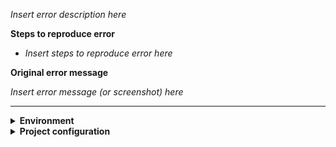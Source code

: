 *Insert error description here*

**Steps to reproduce error**

 - *Insert steps to reproduce error here*

**Original error message**

*Insert error message (or screenshot) here*
 
---

<details><summary><strong>Environment</strong></summary>

| package       |               version |
| :------------ | --------------------: |
| OS            | *Windows/MacOS/Linux* |
| atscm         |         atscm version | <!-- run `atscm --version` -->
| atscm-cli     |     atscm-cli version | <!-- run `atscm --version` -->
| atvise server | atvise server version |
| node          |          node version | <!-- run `node --version` -->
| npm           |           npm version | <!-- run `npm --version` -->
 
</details>

<details><summary><strong>Project configuration</strong></summary>

```javascript
// Atviseproject.babel.js

// Insert contents of Atviseproject here
```

</details>
